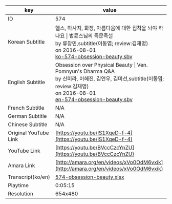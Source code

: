 |  key  |  value  |
|-------|---------|
| ID            | 574 |
| Korean Subtitle | 헬스, 마사지, 화장, 아름다움에 대한 집착을 놔야 하나요 \| 법륜스님의 즉문즉설<br>by 류창민,subtitle(이동엽; review:김재명)<br>on 2016-08-01<br>[ko-574-obsession-beauty.sbv](https://github.com/jungtosociety/dharma-qna/raw/master/sub/574/ko-574-obsession-beauty.sbv)<br>|
| English Subtitle | Obsession over Physical Beauty  \| Ven. Pomnyun's Dharma Q&A<br>by 신미라, 이혜진, 김연우, 김미선,subtitle(이동엽; review:김재명)<br>on 2016-08-01<br>[en-574-obsession-beauty.sbv](https://github.com/jungtosociety/dharma-qna/raw/master/sub/574/en-574-obsession-beauty.sbv)<br>|
| French Subtitle | N/A |
| German Subtitle | N/A |
| Chinese Subtitle | N/A |
| Original YouTube Link  | [https://youtu.be/IS1XqeD-f-4](https://youtu.be/IS1XqeD-f-4) |
| YouTube Link  | [https://youtu.be/BVccCzcYnZU](https://youtu.be/BVccCzcYnZU) |
| Amara Link    | [http://amara.org/en/videos/xVo0OdM6vxik](http://amara.org/en/videos/xVo0OdM6vxik) |
| Transcript(ko/en) | [574-obsession-beauty.xlsx](https://github.com/jungtosociety/dharma-qna/raw/master/sub/574/574-obsession-beauty.xlsx) |
| Playtime | 0:05:15 |
| Resolution | 654x480|

